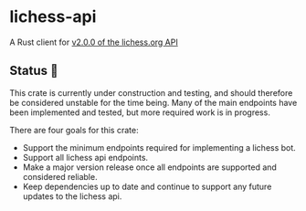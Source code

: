 # lichess-api
A Rust client for [v2.0.0 of the lichess.org API](https://lichess.org/api)

## Status 🚧

This crate is currently under construction and testing, and should therefore be considered unstable for the time being.
Many of the main endpoints have been implemented and tested, but more required work is in progress. 

There are four goals for this crate:
- Support the minimum endpoints required for implementing a lichess bot.
- Support all lichess api endpoints.
- Make a major version release once all endpoints are supported and considered reliable.
- Keep dependencies up to date and continue to support any future updates to the lichess api.
